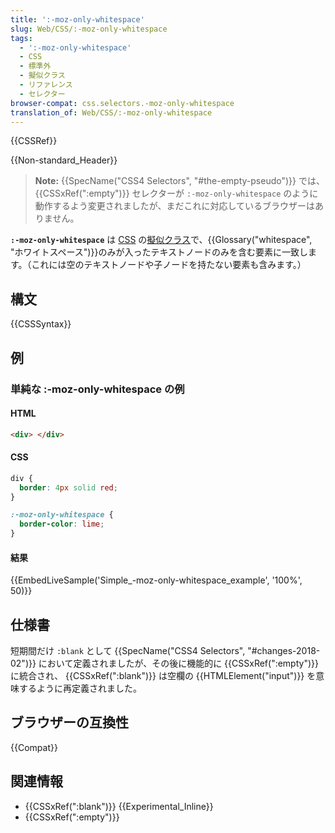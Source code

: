```yaml
---
title: ':-moz-only-whitespace'
slug: Web/CSS/:-moz-only-whitespace
tags:
  - ':-moz-only-whitespace'
  - CSS
  - 標準外
  - 擬似クラス
  - リファレンス
  - セレクター
browser-compat: css.selectors.-moz-only-whitespace
translation_of: Web/CSS/:-moz-only-whitespace
---
```

{{CSSRef}}

{{Non-standard_Header}}

> **Note:** {{SpecName("CSS4 Selectors", "#the-empty-pseudo")}} では、 {{CSSxRef(":empty")}} セレクターが `:-moz-only-whitespace` のように動作するよう変更されましたが、まだこれに対応しているブラウザーはありません。

**`:-moz-only-whitespace`** は [CSS](/ja/docs/Web/CSS) の[擬似クラス](/ja/docs/Web/CSS/Pseudo-classes)で、{{Glossary("whitespace", "ホワイトスペース")}}のみが入ったテキストノードのみを含む要素に一致します。（これには空のテキストノードや子ノードを持たない要素も含みます。）

## 構文

{{CSSSyntax}}

## 例

### 単純な :-moz-only-whitespace の例

#### HTML

```html
<div> </div>
```

#### CSS

```css
div {
  border: 4px solid red;
}

:-moz-only-whitespace {
  border-color: lime;
}
```

#### 結果

{{EmbedLiveSample('Simple_-moz-only-whitespace_example', '100%', 50)}}

## 仕様書

短期間だけ `:blank` として {{SpecName("CSS4 Selectors", "#changes-2018-02")}} において定義されましたが、その後に機能的に {{CSSxRef(":empty")}} に統合され、 {{CSSxRef(":blank")}} は空欄の {{HTMLElement("input")}} を意味するように再定義されました。

## ブラウザーの互換性

{{Compat}}

## 関連情報

- {{CSSxRef(":blank")}} {{Experimental_Inline}}
- {{CSSxRef(":empty")}}

